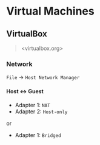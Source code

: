 # Virtual Machines

## VirtualBox

> <virtualbox.org>

### Network

`File` -> `Host Network Manager`

#### Host <-> Guest

- Adapter 1: `NAT`
- Adapter 2: `Host-only`

or

- Adapter 1: `Bridged`
